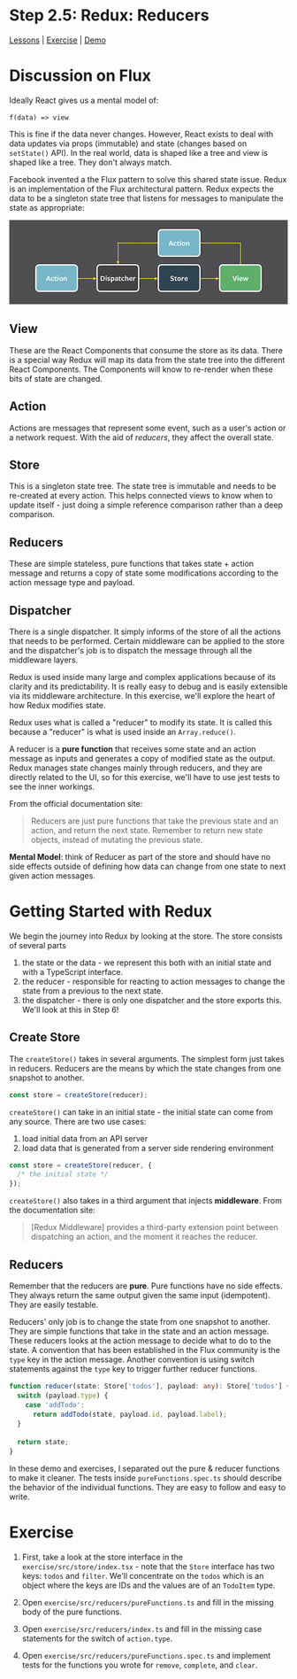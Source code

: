 # Step 2.5: Redux: Reducers

[Lessons](../) | [Exercise](./exercise/) | [Demo](./demo/)

# Discussion on Flux

Ideally React gives us a mental model of:

```
f(data) => view
```

This is fine if the data never changes. However, React exists to deal with data updates via props (immutable) and state (changes based on `setState()` API). In the real world, data is shaped like a tree and view is shaped like a tree. They don't always match.

Facebook invented a the Flux pattern to solve this shared state issue. Redux is an implementation of the Flux architectural pattern. Redux expects the data to be a singleton state tree that listens for messages to manipulate the state as appropriate:

![Flux Diagram](../assets/flux.png)

## View

These are the React Components that consume the store as its data. There is a special way Redux will map its data from the state tree into the different React Components. The Components will know to re-render when these bits of state are changed.

## Action

Actions are messages that represent some event, such as a user's action or a network request. With the aid of _reducers_, they affect the overall state.

## Store

This is a singleton state tree. The state tree is immutable and needs to be re-created at every action. This helps connected views to know when to update itself - just doing a simple reference comparison rather than a deep comparison.

## Reducers

These are simple stateless, pure functions that takes state + action message and returns a copy of state some modifications according to the action message type and payload.

## Dispatcher

There is a single dispatcher. It simply informs of the store of all the actions that needs to be performed. Certain middleware can be applied to the store and the dispatcher's job is to dispatch the message through all the middleware layers.

Redux is used inside many large and complex applications because of its clarity and its predictability. It is really easy to debug and is easily extensible via its middleware architecture. In this exercise, we'll explore the heart of how Redux modifies state.

Redux uses what is called a "reducer" to modify its state. It is called this because a "reducer" is what is used inside an `Array.reduce()`.

A reducer is a **pure function** that receives some state and an action message as inputs and generates a copy of modified state as the output. Redux manages state changes mainly through reducers, and they are directly related to the UI, so for this exercise, we'll have to use jest tests to see the inner workings.

From the official documentation site:

> Reducers are just pure functions that take the previous state and an action, and return the next state. Remember to return new state objects, instead of mutating the previous state.

**Mental Model**: think of Reducer as part of the store and should have no side effects outside of defining how data can change from one state to next given action messages.

# Getting Started with Redux

We begin the journey into Redux by looking at the store. The store consists of several parts

1. the state or the data - we represent this both with an initial state and with a TypeScript interface.
2. the reducer - responsible for reacting to action messages to change the state from a previous to the next state.
3. the dispatcher - there is only one dispatcher and the store exports this. We'll look at this in Step 6!

## Create Store

The `createStore()` takes in several arguments. The simplest form just takes in reducers. Reducers are the means by which the state changes from one snapshot to another.

```ts
const store = createStore(reducer);
```

`createStore()` can take in an initial state - the initial state can come from any source. There are two use cases:

1. load initial data from an API server
2. load data that is generated from a server side rendering environment

```ts
const store = createStore(reducer, {
  /* the initial state */
});
```

`createStore()` also takes in a third argument that injects **middleware**. From the documentation site:

> [Redux Middleware] provides a third-party extension point between dispatching an action, and the moment it reaches the reducer.

## Reducers

Remember that the reducers are **pure**. Pure functions have no side effects. They always return the same output given the same input (idempotent). They are easily testable.

Reducers' only job is to change the state from one snapshot to another. They are simple functions that take in the state and an action message. These reducers looks at the action message to decide what to do to the state. A convention that has been established in the Flux community is the `type` key in the action message. Another convention is using switch statements against the `type` key to trigger further reducer functions.

```ts
function reducer(state: Store['todos'], payload: any): Store['todos'] {
  switch (payload.type) {
    case 'addTodo':
      return addTodo(state, payload.id, payload.label);
  }

  return state;
}
```

In these demo and exercises, I separated out the pure & reducer functions to make it cleaner. The tests inside `pureFunctions.spec.ts` should describe the behavior of the individual functions. They are easy to follow and easy to write.

# Exercise

1. First, take a look at the store interface in the `exercise/src/store/index.tsx` - note that the `Store` interface has two keys: `todos` and `filter`. We'll concentrate on the `todos` which is an object where the keys are IDs and the values are of an `TodoItem` type.

2. Open `exercise/src/reducers/pureFunctions.ts` and fill in the missing body of the pure functions.

3. Open `exercise/src/reducers/index.ts` and fill in the missing case statements for the switch of `action.type`.

4. Open `exercise/src/reducers/pureFunctions.spec.ts` and implement tests for the functions you wrote for `remove`, `complete`, and `clear`.
